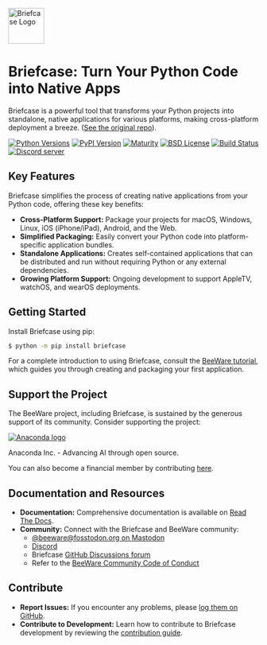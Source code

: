[<img src="https://beeware.org/project/briefcase/briefcase.png" width="72" alt="Briefcase Logo" />](https://beeware.org/briefcase)

# Briefcase: Turn Your Python Code into Native Apps

Briefcase is a powerful tool that transforms your Python projects into standalone, native applications for various platforms, making cross-platform deployment a breeze. ([See the original repo](https://github.com/beeware/briefcase)).

[![Python Versions](https://img.shields.io/pypi/pyversions/briefcase.svg)](https://pypi.python.org/pypi/briefcase)
[![PyPI Version](https://img.shields.io/pypi/v/briefcase.svg)](https://pypi.python.org/pypi/briefcase)
[![Maturity](https://img.shields.io/pypi/status/briefcase.svg)](https://pypi.python.org/pypi/briefcase)
[![BSD License](https://img.shields.io/pypi/l/briefcase.svg)](https://github.com/beeware/briefcase/blob/main/LICENSE)
[![Build Status](https://github.com/beeware/briefcase/workflows/CI/badge.svg?branch=main)](https://github.com/beeware/briefcase/actions)
[![Discord server](https://img.shields.io/discord/836455665257021440?label=Discord%20Chat&logo=discord&style=plastic)](https://beeware.org/bee/chat/)

## Key Features

Briefcase simplifies the process of creating native applications from your Python code, offering these key benefits:

*   **Cross-Platform Support:** Package your projects for macOS, Windows, Linux, iOS (iPhone/iPad), Android, and the Web.
*   **Simplified Packaging:** Easily convert your Python code into platform-specific application bundles.
*   **Standalone Applications:** Creates self-contained applications that can be distributed and run without requiring Python or any external dependencies.
*   **Growing Platform Support:** Ongoing development to support AppleTV, watchOS, and wearOS deployments.

## Getting Started

Install Briefcase using pip:

```bash
$ python -m pip install briefcase
```

For a complete introduction to using Briefcase, consult the [BeeWare tutorial](https://docs.beeware.org), which guides you through creating and packaging your first application.

## Support the Project

The BeeWare project, including Briefcase, is sustained by the generous support of its community. Consider supporting the project:

[![Anaconda logo](https://beeware.org/community/members/anaconda/anaconda-large.png)](https://anaconda.com/)

Anaconda Inc. - Advancing AI through open source.

You can also become a financial member by contributing [here](https://beeware.org/community/members/).

## Documentation and Resources

*   **Documentation:** Comprehensive documentation is available on [Read The Docs](https://briefcase.readthedocs.io).
*   **Community:** Connect with the Briefcase and BeeWare community:
    *   [@beeware@fosstodon.org on Mastodon](https://fosstodon.org/@beeware)
    *   [Discord](https://beeware.org/bee/chat/)
    *   Briefcase [GitHub Discussions forum](https://github.com/beeware/briefcase/discussions)
    *   Refer to the [BeeWare Community Code of Conduct](https://beeware.org/community/behavior/)

## Contribute

*   **Report Issues:** If you encounter any problems, please [log them on GitHub](https://github.com/beeware/briefcase/issues).
*   **Contribute to Development:** Learn how to contribute to Briefcase development by reviewing the [contribution guide](https://briefcase.readthedocs.io/en/latest/how_to/contribute/index.html).